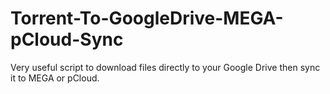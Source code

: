 # Torrent-To-GoogleDrive-MEGA-pCloud-Sync
Very useful script to download files directly to your Google Drive then sync it to MEGA or pCloud.
